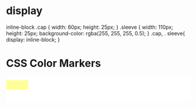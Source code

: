 # display
inline-block
.cap {
  width: 60px;
  height: 25px;
}
.sleeve {
  width: 110px;
  height: 25px;
  background-color: rgba(255, 255, 255, 0.5);
}
.cap, . sleeve{
display:  inline-block;
}
<!DOCTYPE html>
<html>
  <head>
    <meta charset="utf-8">
    <meta name="viewport" content="width=device-width, initial-scale=1.0">
    <title>CSS Color Markers</title>
  <style>
    .container {
  background-color: rgb(255, 255, 255);
  padding: 10px 0;
}

.marker {
  width: 200px;
  height: 25px;
  margin: 10px auto;
}
    
.red {
  background: linear-gradient(rgb(122, 74, 14), rgb(245, 62, 113), rgb(162, 27, 27));
}

.green {
  background: linear-gradient(#55680D, #71F53E, #116C31);
}

.blue {
  background: linear-gradient(hsl(186, 76%, 16%), hsl(223, 90%, 60%), hsl(240, 56%, 42%));
}
    .cap {
  width: 60px;
  height: 25px;
    background-color: rgba(255, 255, 50, 0.5);
}
.sleeve {
  width: 110px;
  height: 25px;
  background-color: rgba(255, 255, 255, 0.5);
}
.cap, . sleeve{
display:  inline-block;
}
    </style>
  </head>
  <body>
    <h1>CSS Color Markers</h1>
    <div class="container">
      <div class="marker red">
        <div class="cap"></div>
        <div class="sleeve"></div>
      </div>
      <div class="marker green">
      </div>
      <div class="marker blue">
      </div>
    </div>
  </body>
</html>

